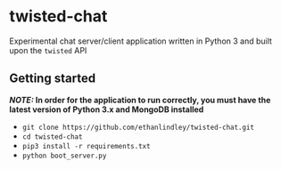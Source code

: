 # twisted-chat
Experimental chat server/client application written in Python 3 and built upon the `twisted` API

## Getting started
**_NOTE:_ In order for the application to run correctly, you must have the latest version of Python 3.x and MongoDB 
installed**
* `git clone https://github.com/ethanlindley/twisted-chat.git`
* `cd twisted-chat`
* `pip3 install -r requirements.txt`
* `python boot_server.py`

